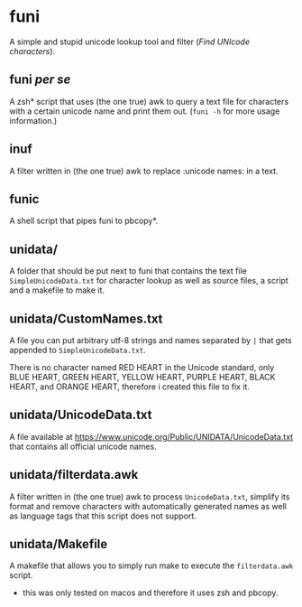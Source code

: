 funi
====

A simple and stupid unicode lookup tool and filter (_Find UNIcode characters_).

funi _per se_
-----------

A zsh* script that uses (the one true) awk to query a text file for characters with a certain unicode name and print them out. (`funi -h` for more usage information.)

inuf
----

A filter written in (the one true) awk to replace :unicode names: in a text.

funic
-----

A shell script that pipes funi to pbcopy*.

unidata/
--------

A folder that should be put next to funi that contains the text file `SimpleUnicodeData.txt` for character lookup as well as source files, a script and a makefile to make it.

unidata/CustomNames.txt
-----------------------
A file you can put arbitrary utf-8 strings and names separated by `|` that gets appended to `SimpleUnicodeData.txt`.

There is no character named RED HEART in the Unicode standard, only BLUE HEART, GREEN HEART, YELLOW HEART, PURPLE HEART, BLACK HEART, and ORANGE HEART, therefore i created this file to fix it.

unidata/UnicodeData.txt
-----------------------

A file available at https://www.unicode.org/Public/UNIDATA/UnicodeData.txt that contains all official unicode names.

unidata/filterdata.awk
----------------------

A filter written in (the one true) awk to process `UnicodeData.txt`, simplify its format and remove characters with automatically generated names as well as language tags that this script does not support.

unidata/Makefile
----------------

A makefile that allows you to simply run make to execute the `filterdata.awk` script.


* this was only tested on macos and therefore it uses zsh and pbcopy.
